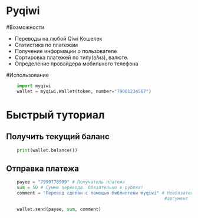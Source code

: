 # Pyqiwi

#Возможности

* Переводы на любой Qiwi Кошелек
* Статистика по платежам
* Получение информации о пользователе
* Сортировка платежей по типу(в/из), валюте.
* Определение провайдера мобильного телефона


#Использование

```python
    import myqiwi
    wallet = myqiwi.Wallet(token, number="79001234567")
```

# Быстрый туториал


## Получить текущий баланс

```python
    print(wallet.balance())
```

## Отправка платежа

```python
	payee = "7999778909" # Получатель платежа
	sum = 50 # Сумма перевода. Обязательно в рублях!
	comment = "Перевод сделан с помощью библиотеки myqiwi" # Необязательный
															#аргумент

    wallet.send(payee, sum, comment)
```


